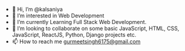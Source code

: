 - 👋 Hi, I’m @kalsaniya
- 👀 I’m interested in Web Development
- 🌱 I’m currently Learning Full Stack Web Development.
- 💞️ I’m looking to collaborate on some basic JavaScript, HTML, CSS, JavaScript, ReactJS, Python, Django projects etc.
- 📫 How to reach me gurmeetsingh6175@gmail.com

<!---
kalsaniya/kalsaniya is a ✨ special ✨ repository because its `README.md` (this file) appears on your GitHub profile.
You can click the Preview link to take a look at your changes.
--->
